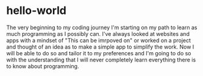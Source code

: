 # hello-world
The very beginning to my coding journey
I'm starting on my path to learn as much programming as I possibly can. I've always looked at websites and apps with a mindset of "This can be imrpoved on" or worked on a project and thought of an idea as to make a simple app to simplify the work. Now I will be able to do so and tailor it to my preferences and I'm going to do so with the understanding that I will never completely learn everything there is to know about programming. 
